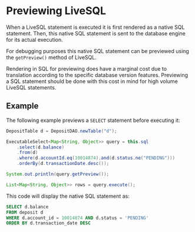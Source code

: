 # Previewing LiveSQL

When a LiveSQL statement is executed it is first rendered as a native SQL statement. Then, this native 
SQL statement is sent to the database engine for its actual execution.

For debugging purposes this native SQL statement can be previewed using the `getPreview()` method of LiveSQL.

Rendering in SQL for previewing does have a marginal cost due to translation according to the specific
database version features. Previewing a SQL statement should be done with this cost in mind
for high volume LiveSQL statements.

## Example

The following example previews a `SELECT` statement before executing it:

```java
DepositTable d = DepositDAO.newTable("d");

ExecutableSelect<Map<String, Object>> query = this.sql
    .select(d.balance)
    .from(d) 
    .where(d.accountId.eq(10014874).and(d.status.ne("PENDING")))
    .orderBy(d.transactionDate.desc());

System.out.println(query.getPreview());

List<Map<String, Object>> rows = query.execute();
```

This code will display the native SQL statement as:

```sql
SELECT d.balance
FROM deposit d
WHERE d.account_id = 10014874 AND d.status = 'PENDING'
ORDER BY d.transaction_date DESC
```


